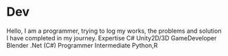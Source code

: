 # Dev
Hello, I am a programmer, trying to log my works, the problems and solution I have completed in my journey.
Expertise C#
Unity2D/3D GameDeveloper
Blender
.Net (C#) Programmer
Intermediate Python,R
